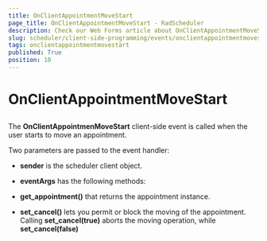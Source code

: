 ```yaml
---
title: OnClientAppointmentMoveStart
page_title: OnClientAppointmentMoveStart - RadScheduler
description: Check our Web Forms article about OnClientAppointmentMoveStart.
slug: scheduler/client-side-programming/events/onclientappointmentmovestart
tags: onclientappointmentmovestart
published: True
position: 10
---
```


# OnClientAppointmentMoveStart



## 

The **OnClientAppointmenMoveStart** client-side event is called when the user starts to move an appointment.

Two parameters are passed to the event handler:

* **sender** is the scheduler client object.

* **eventArgs** has the following methods:

* **get_appointment()** that returns the appointment instance.

* **set_cancel()** lets you permit or block the moving of the appointment. Calling **set_cancel(true)** aborts the moving operation, while **set_cancel(false)**
